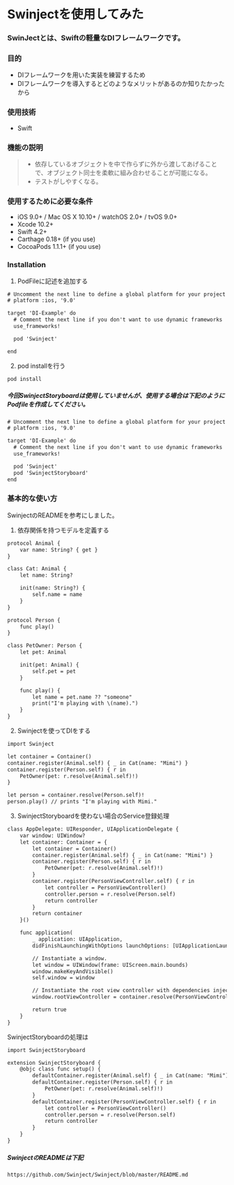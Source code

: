 # Swinjectを使用してみた
### SwinJectとは、Swiftの軽量なDIフレームワークです。

### 目的
* DIフレームワークを用いた実装を練習するため
* DIフレームワークを導入するとどのようなメリットがあるのか知りたかったから

### 使用技術
* Swift

### 機能の説明
> * 依存しているオブジェクトを中で作らずに外から渡してあげることで、オブジェクト同士を柔軟に組み合わせることが可能になる。
> * テストがしやすくなる。

### 使用するために必要な条件
* iOS 9.0+ / Mac OS X 10.10+ / watchOS 2.0+ / tvOS 9.0+
* Xcode 10.2+
* Swift 4.2+
* Carthage 0.18+ (if you use)
* CocoaPods 1.1.1+ (if you use)

### Installation
1. PodFileに記述を追加する
```html
# Uncomment the next line to define a global platform for your project
# platform :ios, '9.0'

target 'DI-Example' do
  # Comment the next line if you don't want to use dynamic frameworks
  use_frameworks!

  pod 'Swinject'

end
```

2. pod installを行う
```html
pod install
```

##### 今回SwinjectStoryboardは使用していませんが、使用する場合は下記のようにPodfileを作成してください。

```html
# Uncomment the next line to define a global platform for your project
# platform :ios, '9.0'

target 'DI-Example' do
  # Comment the next line if you don't want to use dynamic frameworks
  use_frameworks!

  pod 'Swinject'
  pod 'SwinjectStoryboard'
end
```

### 基本的な使い方
SwinjectのREADMEを参考にしました。

1. 依存関係を持つモデルを定義する
```html
protocol Animal {
    var name: String? { get }
}

class Cat: Animal {
    let name: String?

    init(name: String?) {
        self.name = name
    }
}
```

```html
protocol Person {
    func play()
}

class PetOwner: Person {
    let pet: Animal

    init(pet: Animal) {
        self.pet = pet
    }

    func play() {
        let name = pet.name ?? "someone"
        print("I'm playing with \(name).")
    }
}
```

2. Swinjectを使ってDIをする
```html
import Swinject

let container = Container()
container.register(Animal.self) { _ in Cat(name: "Mimi") }
container.register(Person.self) { r in
    PetOwner(pet: r.resolve(Animal.self)!)
}

let person = container.resolve(Person.self)!
person.play() // prints "I'm playing with Mimi."
```

3. SwinjectStoryboardを使わない場合のService登録処理
```html
class AppDelegate: UIResponder, UIApplicationDelegate {
    var window: UIWindow?
    let container: Container = {
        let container = Container()
        container.register(Animal.self) { _ in Cat(name: "Mimi") }
        container.register(Person.self) { r in
            PetOwner(pet: r.resolve(Animal.self)!)
        }
        container.register(PersonViewController.self) { r in
            let controller = PersonViewController()
            controller.person = r.resolve(Person.self)
            return controller
        }
        return container
    }()

    func application(
        _ application: UIApplication,
        didFinishLaunchingWithOptions launchOptions: [UIApplicationLaunchOptionsKey : Any]? = nil) -> Bool {

        // Instantiate a window.
        let window = UIWindow(frame: UIScreen.main.bounds)
        window.makeKeyAndVisible()
        self.window = window

        // Instantiate the root view controller with dependencies injected by the container.
        window.rootViewController = container.resolve(PersonViewController.self)

        return true
    }
}
```

SwinjectStoryboardの処理は
```html
import SwinjectStoryboard

extension SwinjectStoryboard {
    @objc class func setup() {
        defaultContainer.register(Animal.self) { _ in Cat(name: "Mimi") }
        defaultContainer.register(Person.self) { r in
            PetOwner(pet: r.resolve(Animal.self)!)
        }
        defaultContainer.register(PersonViewController.self) { r in
            let controller = PersonViewController()
            controller.person = r.resolve(Person.self)
            return controller
        }
    }
}
```

##### SwinjectのREADMEは下記
`https://github.com/Swinject/Swinject/blob/master/README.md`
